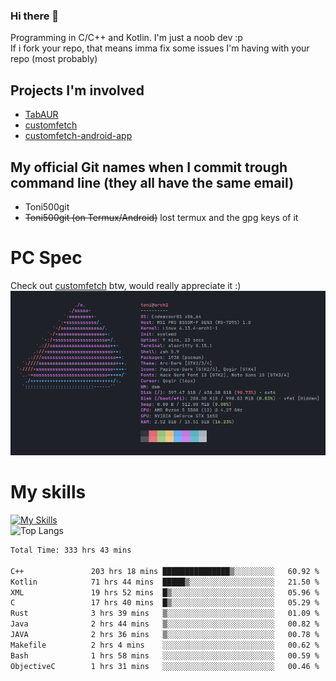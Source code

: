 ### Hi there 👋

Programming in C/C++ and Kotlin. I'm just a noob dev :p\
If i fork your repo, that means imma fix some issues I'm having with your repo (most probably)

## Projects I'm involved
 - [TabAUR](https://github.com/BurntRanch/TabAUR)
 - [customfetch](https://github.com/Toni500github/customfetch)
 - [customfetch-android-app](https://github.com/Toni500github/customfetch-android-app)

## My official Git names when I commit trough command line (they all have the same email)
* Toni500git
* ~~Toni500git (on Termux/Android)~~ lost termux and the gpg keys of it

# PC Spec
Check out [customfetch](https://github.com/Toni500github/customfetch) btw, would really appreciate it :)
![screenshot.png](https://github.com/Toni500github/customfetch/raw/main/screenshot.png)

# My skills
[![My Skills](https://skillicons.dev/icons?i=cpp,bash,kotlin,androidstudio,arch,linux&theme=light)](https://skillicons.dev)\
![Top Langs](https://github-readme-stats.vercel.app/api/top-langs/?username=Toni500github&layout=compact)

<!--START_SECTION:waka-->

```txt
Total Time: 333 hrs 43 mins

C++               203 hrs 18 mins ███████████████▒░░░░░░░░░   60.92 %
Kotlin            71 hrs 44 mins  █████▒░░░░░░░░░░░░░░░░░░░   21.50 %
XML               19 hrs 52 mins  █▒░░░░░░░░░░░░░░░░░░░░░░░   05.96 %
C                 17 hrs 40 mins  █▒░░░░░░░░░░░░░░░░░░░░░░░   05.29 %
Rust              3 hrs 39 mins   ▒░░░░░░░░░░░░░░░░░░░░░░░░   01.09 %
Java              2 hrs 44 mins   ▒░░░░░░░░░░░░░░░░░░░░░░░░   00.82 %
JAVA              2 hrs 36 mins   ▒░░░░░░░░░░░░░░░░░░░░░░░░   00.78 %
Makefile          2 hrs 4 mins    ░░░░░░░░░░░░░░░░░░░░░░░░░   00.62 %
Bash              1 hrs 58 mins   ░░░░░░░░░░░░░░░░░░░░░░░░░   00.59 %
ObjectiveC        1 hrs 31 mins   ░░░░░░░░░░░░░░░░░░░░░░░░░   00.46 %
```

<!--END_SECTION:waka-->
